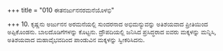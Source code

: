 +++
title = "010 ಈತನರ್ಜುನನರಮನೆಯೊಳಭಿ"

+++
10. ಕೃಷ್ಣನು ಅರ್ಜುನನ ಅರಮನೆಯಲ್ಲಿ ಸುಂದರನಾದ ಅಭಿಮನ್ಯುವನ್ನು ಅತಿಶಯವಾದ ಪ್ರೀತಿಯಿಂದ ಅಪ್ಪಿಕೊಂಡನು. ಬಾಲದೊಡಿಗೆಗಳನ್ನು ಕೊಟ್ಟನು. ದ್ರೌಪದಿಯಲ್ಲಿ ಜನಿಸಿದ ಪ್ರಸಿದ್ಧರಾದ ಐವರು ಮಕ್ಕಳನ್ನು ಮನ್ನಿಸಿ, ಅತಿಶಯವಾದ ಮಹಾವೈಭವದಿಂದ ಪಾಂಡುವಿನ ಮಕ್ಕಳನ್ನು ಸ್ವೀಕರಿಸಿದನು.